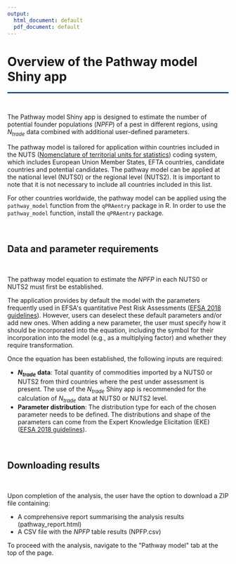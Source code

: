 ```yaml
---
output:
  html_document: default
  pdf_document: default
---
```


# Overview of the Pathway model Shiny app

<hr style="border:1px solid #1E68BA">
<br>

The Pathway model Shiny app is designed to estimate the number of potential 
founder populations $(\mathit{NPFP})$ of a pest in different regions, using 
$N_{trade}$ data combined with additional user-defined parameters.


The pathway model is tailored for application within countries included in the NUTS 
([Nomenclature of territorial units for statistics](https://ec.europa.eu/eurostat/web/nuts)) 
coding system, which includes European Union Member States, EFTA countries, candidate 
countries and potential candidates. The pathway model can be applied at the national 
level (NUTS0) or the regional level (NUTS2). It is important to note that it is 
not necessary to include all countries included in this list.

For other countries worldwide, the pathway model can be applied using the `pathway_model` 
function from the `qPRAentry` package in R. In order to use the `pathway_model` 
function, install the `qPRAentry` package.

<br>

## Data and parameter requirements
<br>

The pathway model equation to estimate the $\mathit{NPFP}$ in each NUTS0 or NUTS2 
must first be established. 

The application provides by default the model with the parameters frequently 
used in EFSA's quantitative Pest Risk Assessments 
([EFSA 2018 guidelines](https://doi.org/10.2903/j.efsa.2018.5350)). 
However, users can deselect these default parameters and/or add new ones.
When adding a new parameter, the user must specify how it should be incorporated 
into the equation, including the symbol for their incorporation into the model 
(e.g., as a multiplying factor) and whether they require transformation.


Once the equation has been established, the following inputs are required:
- **$N_{trade}$ data**: Total quantity of commodities imported by 
a NUTS0 or NUTS2 from third countries where the pest under assessment is present.
The use of the $N_{trade}$ Shiny app is recommended for the calculation of 
$N_{trade}$ data at NUTS0 or NUTS2 level.
- **Parameter distribution**: The distribution type for each of the chosen 
parameter needs to be defined. The distributions and shape of the parameters 
can come from the Expert Knowledge Elicitation (EKE)
([EFSA 2018 guidelines](https://doi.org/10.2903/j.efsa.2018.5350)). 

<br>


## Downloading results

<br>

Upon completion of the analysis, the user have the option to download a 
ZIP file containing:

- A comprehensive report summarising the analysis results (pathway_report.html)
- A CSV file with the $\mathit{NPFP}$ table results (NPFP.csv)

To proceed with the analysis, navigate to the "Pathway model" tab at the top of the page.